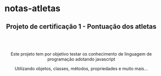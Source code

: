 # notas-atletas
<h2><p align="center">Projeto de certificação 1 - Pontuação dos atletas</p></h2>
<br>
<br>
<p align="center">Este projeto tem por objetivo testar os conhecimento de linguagem de programação adotando javascript</p>
<p align="center">Utilizando objetos, classes, métodos, propriedades e muito mais...</p>

